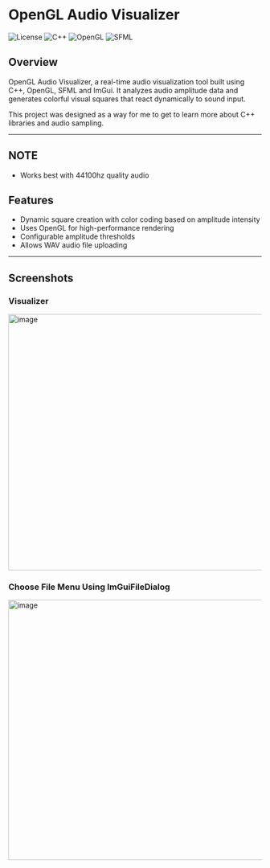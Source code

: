 # OpenGL Audio Visualizer

![License](https://img.shields.io/badge/license-MIT-green)
![C++](https://img.shields.io/badge/language-C++-blue)
![OpenGL](https://img.shields.io/badge/graphics-OpenGL-orange)
![SFML](https://img.shields.io/badge/audio-SFML-lightgrey)

## Overview

OpenGL Audio Visualizer, a real-time audio visualization tool built using C++, OpenGL, SFML and ImGui. It analyzes audio amplitude data and generates colorful visual squares that react dynamically to sound input.

This project was designed as a way for me to get to learn more about C++ libraries and audio sampling.

---

## NOTE
- Works best with 44100hz quality audio

## Features

- Dynamic square creation with color coding based on amplitude intensity
- Uses OpenGL for high-performance rendering
- Configurable amplitude thresholds
- Allows WAV audio file uploading

---

## Screenshots

### Visualizer
<img width="667" height="510" alt="image" align="center" src="https://github.com/user-attachments/assets/6924191e-94d3-4e93-892d-9fe1e2b172aa" />

### Choose File Menu Using ImGuiFileDialog
<img width="670" height="518" alt="image" align="center" src="https://github.com/user-attachments/assets/f476c187-9186-4ce3-8878-7123940bffc1" />
